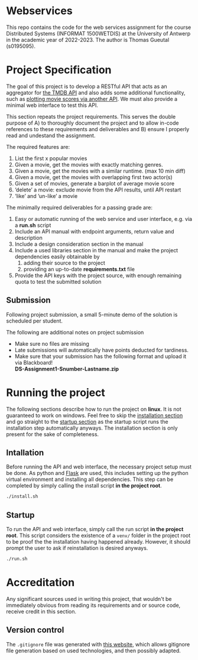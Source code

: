 # Webservices

This repo contains the code for the web services assignment for the course Distributed Systems (INFORMAT 1500WETDIS) at the University of Antwerp in the academic year of 2022-2023. The author is Thomas Gueutal (s0195095).

# Project Specification

The goal of this project is to develop a RESTful API that acts as an aggregator for [the TMDB API](https://developers.themoviedb.org/3) and also adds some additional functionality, such as [plotting movie scores via another API](https://quickchart.io/documentation/). We must also provide a minimal web interface to test this API.

This section repeats the project requirements. This serves the double purpose of A) to thoroughly document the project and to allow in-code references to these requirements and deliverables and B) ensure I properly read and undestand the assignment.

The required features are:
<ol>
  <li>List the first x popular movies</li>
  <li>Given a movie, get the movies with exactly matching genres.</li>
  <li>Given a movie, get the movies with a similar runtime. (max 10 min diff)</li>
  <li>Given a movie, get the movies with overlapping first two actor(s)</li>
  <li>Given a set of movies, generate a barplot of average movie score</li>
  <li>’delete’ a movie: exclude movie from the API results, until API restart</li>
  <li>’like’ and ’un-like’ a movie</li>
</ol>

The minimally required deliverables for a passing grade are:
<ol>
  <li>Easy or automatic running of the web service and user interface, e.g. via a <b>run.sh</b> script</li>
  <li>Include an API manual with endpoint arguments, return value and description</li>
  <li>Include a design consideration section in the manual</li>
  <li>Include a used libraries section in the manual and make the project dependencies easily obtainable by
    <ol>
      <li>adding their source to the project</li>
      <li>providing an up-to-date <b>requirements.txt</b> file</li>
    </ol>
  </li>
  <li>Provide the API keys with the project source, with enough remaining quota to test the submitted solution</li>
</ol>

## Submission

Following project submission, a small 5-minute demo of the solution is scheduled per student.

The following are additional notes on project submission

<ul>
  <li>Make sure no files are missing</li>
  <li>Late submissions will automatically have points deducted for tardiness.</li>
  <li>Make sure that your submission has the following format and upload it via Blackboard! 
    <br><b>DS-Assignment1-Snumber-Lastname.zip</b>
  </li>
</ul>

# Running the project

The following sections describe how to run the project on **linux**. It is not guaranteed to work on windows. Feel free to skip the [installation section](#intallation) and go straight to the [startup section](#startup) as the startup script runs the installation step automatically anyways. The installation section is only present for the sake of completeness.

## Intallation

Before running the API and web interface, the necessary project setup must be done. As python and [Flask](https://flask.palletsprojects.com/en/2.2.x/) are used, this includes setting up the python virtual environment and installing all dependencies. This step can be completed by simply calling the install script **in the project root**.

```sh
./install.sh
```


## Startup

To run the API and web interface, simply call the run script **in the project root**. This script considers the existence of a `venv/` folder in the project root to be proof the the installation having happened already. However, it should prompt the user to ask if reinstallation is desired anyways.

```sh
./run.sh
```

# Accreditation

Any significant sources used in writing this project, that wouldn't be immediately obvious from reading its requirements and or source code, receive credit in this section.

## Version control

The `.gitignore` file was generated with [this website](https://www.toptal.com/developers/gitignore), which allows gitignore file generation based on used technologies, and then possibly adapted.